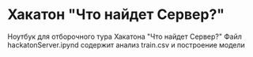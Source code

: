 #  Хакатон "Что найдет Сервер?"
Ноутбук для отборочного тура Хакатона "Что найдет Сервер?"
Файл hackatonServer.ipynd содержит анализ train.csv и построение модели

